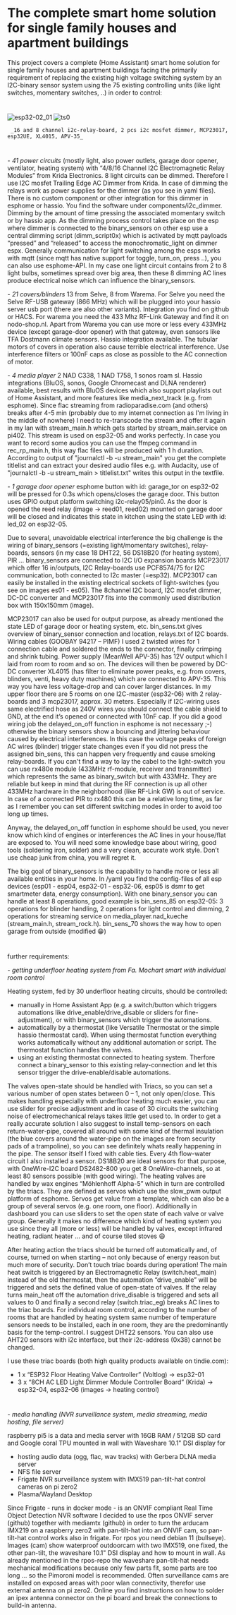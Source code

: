 # The complete smart home solution for single family houses and apartment buildings
This project covers a complete (Home Assistant) smart home solution for single family houses and apartment buildings facing the primarily requirement of replacing the existing high voltage switching system by an I2C-binary sensor system using the 75 existing controlling units (like light switches, momentary switches, ..) in order to control:

#
![esp32-02_01](https://github.com/user-attachments/assets/2283985e-407a-440e-9fcb-cba7f36b82cb)
![ts0](https://github.com/user-attachments/assets/08b83758-ebcb-4cf2-9139-2beb756c11f6)

     _16 and 8 channel i2c-relay-board, 2 pcs i2c mosfet dimmer, MCP23017, esp32UE, XL4015, APV-35_
#

_- 41 power circuits_ (mostly light, also power outlets, garage door opener, ventilator, heating system) with “4/8/16 Channel I2C Electromagnetic Relay Modules” from Krida Electronics. 8 light circuits can be dimmed. Therefore I use I2C mosfet Trailing Edge AC Dimmer from Krida. In case of dimming the relays work as power supplies for the dimmer (as you see in yaml files). There is no custom component or other integration for this dimmer in esphome or hassio. You find the software under components/i2c_dimmer. Dimming by the amount of time pressing the associated momentary switch or by hassio app. As the dimming process control takes place on the esp where dimmer is connected to the binary_sensors on other esp use a central dimming script (dimm_script0x) which is activated by mqtt payloads “pressed” and “released” to access the monochromatic_light on dimmer espx. Generally communication for light switching among the esps works with mqtt (since mqtt has native support for toggle, turn_on, press ..), you can also use esphome-API. In my case one light circuit contains from 2 to 8 light bulbs, sometimes spread over big area, then these 8 dimming AC lines produce electrical noise which can influence the binary_sensors.

_- 21 covers/blinders_ 13 from Selve, 8 from Warema. For Selve you need the Selve RF-USB gateway (866 MHz) which will be plugged into your hassio server usb port (there are also other variants). Integration you find on github or HACS. For warema you need the 433 Mhz RF-Link Gateway and find it on nodo-shop.nl. Apart from Warema you can use more or less every 433MHz device  (except garage-door opener) with that gateway, even sensors like TFA Dostmann climate sensors. Hassio integration available. The tubular motors of covers in operation also cause terrible electrical interference. Use interference filters or 100nF caps as close as possible to the AC connection of motor.

_- 4 media player_ 2 NAD C338, 1 NAD T758, 1 sonos roam sl. Hassio integrations (BluOS, sonos, Google Chromecast and DLNA renderer) available, best results with BluOS devices which also support playlists out of Home Assistant, and more features like media_next_track (e.g. from esphome). Since flac streaming from radioparadise.com (and others) breaks after 4-5 min (probably due to my internet connection as I'm living in the middle of nowhere) I need to re-transcode the stream and offer it again in my lan with stream_main.h which gets started by stream_main.service on pi402. This stream is used on esp32-05 and works perfectly. In case you want to record some audios you can use the ffmpeg command in rec_rp_main.h, this way flac files will be produced with 1 h duration. According to output of "journalctl -b -u stream_main" you get the complete titlelist and can extract your desired audio files e.g. with Audacity, use of "journalctl -b -u stream_main > titlelist.txt" writes this output in the textfile.

_- 1 garage door opener_ esphome button with id: garage_tor on esp32-02 will be pressed for 0.3s which opens/closes the garage door. This button uses GPIO output platform switching i2c-relay05/pin0. As the door is opened the reed relay (image → reed01, reed02) mounted on garage door will be closed and indicates this state in kitchen using the state LED with id: led_02 on esp32-05.


Due to several, unavoidable electrical interference the big challenge is the wiring of binary_sensors (=existing light/momentary switches), relay-boards, sensors (in my case 18 DHT22, 56 DS18B20 (for heating system), PIR ...
binary_sensors are connected to I2C I/O expansion boards MCP23017 which offer 16 in/outputs, 
I2C Relay-boards use PCF8574/75 for I2C communication, both connected to I2c master (=esp32).
MCP23017 can easily be installed in the existing electrical sockets of light-switches (you see on images es01 - es05). The 8channel I2C board, I2C mosfet dimmer, DC-DC converter and MCP23017 fits into the commonly used distribution box with 150x150mm (image).

MCP23017 can also be used for output purpose, as already mentioned the state LED of garage door or heating system, etc.
bin_sens.txt gives overview of binary_sensor connection and location, relays.txt of I2C boards. Wiring cables (GOOBAY 94217 – PIMF) I used 2 twisted wires for 1 connection cable and soldered the ends to the connector, finally crimping and shrink tubing. Power supply (MeanWell APV-35) has 12V output which I laid from room to room and so on. The devices will then be powered by DC-DC converter XL4015 (has filter to eliminate power peaks, e.g. from covers, blinders, venti, heavy duty machines) which are connected to APV-35. This way you have less voltage-drop and can cover larger distances. In my upper floor there are 5 rooms on one I2C-master (esp32-06) with 2 relay-boards and 3 mcp23017, approx. 30 meters. Especially if I2C-wiring uses same electrified hose as 240V wires you should connect the cable shield to GND, at the end it’s opened or connected with 10nF cap. If you did a good wiring job the delayed_on_off function in esphome is not necessary ;-) otherwise the binary sensors show a bouncing and jittering behaviour caused by electrical interferences. In this case the voltage peaks of foreign AC wires (blinder) trigger state changes even if you did not press the assigned bin_sens, this can happen very frequently and cause smoking relay-boards. If you can't find a way to lay the cabel to the light-switch you can use rx480e module (433MHz rf-module, receiver and transmitter) which represents the same as binary_switch but with 433MHz. They are reliable but keep in mind that during the RF connection is up all other 433MHz hardware in the neighborhood (like RF-Link GW) is out of service. In case of a connected PIR to rx480 this can be a relative long time, as far as I remember you can set different switching modes in order to avoid too long up times.

Anyway, the delayed_on_off function in esphome should be used, you never know which kind of engines or interferences the AC lines in your house/flat are exposed to.
You will need some knowledge base about wiring, good tools (soldering iron, solder) and a very clean, accurate work style. Don’t use cheap junk from china, you will regret it.

The big goal of binary_sensors is the capability to handle more or less all available entities in your home. In /yaml you find the config-files of all esp devices (esp01 - esp04, esp32-01 - esp32-06, esp05 is dsmr to get smartmeter data, energy consumption). With one binary_sensor you can handle at least 8 operations, good example is bin_sens_85 on esp32-05: 3 operations for blinder handling, 2 operations for light control and dimming, 2 operations for streaming service on media_player.nad_kueche (stream_main.h, stream_rock.h). bin_sens_70 shows the way how to open garage from outside (modified 😁)

#
#

further requirements:

_- getting underfloor heating system from Fa. Mochart smart with individual room control_

Heating system, fed by 30 underfloor heating circuits, should be controlled:

- manually in Home Assistant App (e.g. a switch/button which triggers automations like drive_enable/drive_disable or sliders for fine-adjustment), or with binary_sensors which trigger the automations.
- automatically by a thermostat (like Versatile Thermostat or the simple hassio thermostat card). When using thermostat function everything works automatically without any additional automation or script. The thermostat function handles the valves.
- using an existing thermostat connected to heating system. Therfore connect a binary_sensor to this existing relay-connection and let this sensor trigger the drive-enable/disable automations.

The valves open-state should be handled with Triacs, so you can set a various number of open states between 0 – 1, not only open/close. This makes handling especially with underfloor heating much easier, you can use slider for precise adjustment and in case of 30 circuits the switching noise of electromechanical relays takes little get used to.
In order to get a really accurate solution I also suggest to install temp-sensors on each return-water-pipe, covered all around with some kind of thermal insulation (the blue covers around the water-pipe on the images are from security pads of a trampoline), so you can see definitely whats really happening in the pipe. The sensor itself I fixed with cable ties. Every 4th flow-water circuit I also installed a sensor. DS18B20 are ideal sensors for that purpose, with OneWire-I2C board DS2482-800 you get 8 OneWire-channels, so at least 80 sensors possible (with good wiring).
The heating valves are handled by wax engines “Möhlenhoff Alpha-5” which in turn are controlled by the triacs. They are defined as servos which use the slow_pwm output platform of esphome. Servos get value from a template, which can also be a group of several servos (e.g. one room, one floor). Additionally in dashboard you can use sliders to set the open state of each valve or valve group.
Generally it makes no difference which kind of heating system you use since they all (more or less) will be handled by valves, except infrared heating, radiant heater ... and of course tiled stoves 😄

After heating action the triacs should be turned off automatically and, of course, turned on when starting – not only because of energy reason but much more of security. Don’t touch triac boards during operation! The main heat switch is triggered by an Electromagnetic Relay (switch.heat_main) instead of the old thermostat, then the automation “drive_enable” will be triggered and sets the defined value of open-state of valves. If the relay turns main_heat off the automation drive_disable is triggered and sets all values to 0 and finally a second relay (switch.triac_eg) breaks AC lines to the triac boards. 
For individual room control, according to the number of rooms that are handled by heating system same number of temperature sensors needs to be installed, each in one room, they are the predominantly basis for the temp-control. I suggest DHT22 sensors. You can also use AHT20 sensors with i2c interface, but their i2c-address (0x38) cannot be changed.

 I use these triac boards (both high quality products available on tindie.com):

- 1 x “ESP32 Floor Heating Valve Controller” (Voltlog) → esp32-01
- 3 x “8CH AC LED Light Dimmer Module Controller Board” (Krida) → esp32-04, esp32-06
	(images → heating control)
#

_- media handling (NVR surveillance system, media streaming, media hosting, file server)_

raspberry pi5 is a data and media server with 16GB RAM / 512GB SD card and Google coral TPU mounted in wall with Waveshare 10.1" DSI display for 

- hosting audio data (ogg, flac, wav tracks) with Gerbera DLNA media server
- NFS file server
- Frigate NVR surveillance system with IMX519 pan-tilt-hat control cameras on pi zero2
- Plasma/Wayland Desktop

Since Frigate - runs in docker mode - is an ONVIF compliant Real Time Object Detection NVR software I decided to use the rpos ONVIF server (github) together with mediamtx (github) in order to turn the arducam IMX219 on a raspberry zero2 with pan-tilt-hat into an ONVIF cam, so pan-tilt-hat control works also in frigate. For rpos you need debian 11 (bullseye). Images (cam) show waterproof outdoorcam with two IMX519, one fixed, the other pan-tilt, the waveshare 10.1" DSI display and how to mount in wall. As already mentioned in the rpos-repo the waveshare pan-tilt-hat needs mechanical modifications because only few parts fit, some parts are too long … so the Pimoroni model is recommended. Often surveillance cams are installed on exposed areas with poor wlan connectivity, therefor use external antenna on pi zero2. Online you find instructions on how to solder an ipex antenna connector on the pi board and break the connections to build-in antenna.
